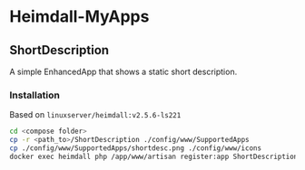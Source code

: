 # Heimdall-MyApps

## ShortDescription
A simple EnhancedApp that shows a static short description.
### Installation
Based on `linuxserver/heimdall:v2.5.6-ls221`
```bash
cd <compose folder>
cp -r <path_to>/ShortDescription ./config/www/SupportedApps
cp ./config/www/SupportedApps/shortdesc.png ./config/www/icons
docker exec heimdall php /app/www/artisan register:app ShortDescription
```
